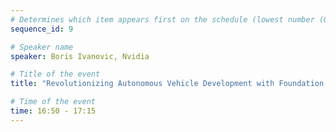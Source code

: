 ```yaml
---
# Determines which item appears first on the schedule (lowest number (0) appears first)
sequence_id: 9

# Speaker name
speaker: Boris Ivanovic, Nvidia

# Title of the event
title: "Revolutionizing Autonomous Vehicle Development with Foundation Models (Invited Talk 5)"

# Time of the event
time: 16:50 - 17:15
---
```

